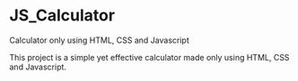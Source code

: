 # JS_Calculator
Calculator only using HTML, CSS and Javascript

This project is a simple yet effective calculator made only using HTML, CSS and Javascript.
